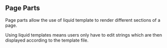 ## Page Parts

Page parts allow the use of liquid template to render different sections of a page.

Using liquid templates means users only have to edit strings which are then displayed according to the template file.
